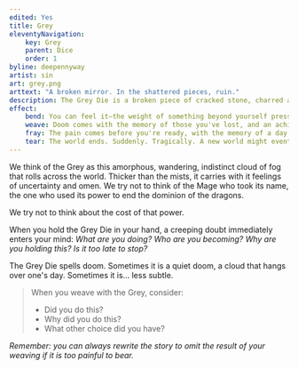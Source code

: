 ```yaml
---
edited: Yes
title: Grey
eleventyNavigation:
    key: Grey
    parent: Dice
    order: 1
byline: deepennyway
artist: sin
art: grey.png
arttext: "A broken mirror. In the shattered pieces, ruin." 
description: The Grey Die is a broken piece of cracked stone, charred and pitted and cold. It calls to mind memories of a place that was destroyed, and of those who were lost in the rubble.
effect:
    bend: You can feel it—the weight of something beyond yourself pressing in, affecting the world around you, tilting things ever so slightly in your favor, falling out of balance. Maybe nothing happened. Maybe it just hasn't happened *yet*. 
    weave: Doom comes with the memory of those you've lost, and an aching need to protect those who are still here. Those around you can feel it, the gloom in your eyes that drives you to action. 
    fray: The pain comes before you're ready, with the memory of a day of profound sorrow. In the wake of your remembered grief, the task before you... arranges itself to completion. You are left to deal with the consequences, without any memory of how they occurred. Did you do this? Or was it done on your behalf? 
    tear: The world ends. Suddenly. Tragically. A new world might eventually rise in its place, but everything you cared about is gone—forever. [#Lexi: Adding the em dash to the start of bend and the end of tear, I think, REALLY makes it hit harder. 😰]
---
```


We think of the Grey as this amorphous, wandering, indistinct cloud of fog that rolls across the world. Thicker than the mists, it carries with it feelings of uncertainty and omen. We try not to think of the Mage who took its name, the one who used its power to end the dominion of the dragons.

We try not to think about the cost of that power.

When you hold the Grey Die in your hand, a creeping doubt immediately enters your mind: *What are you doing? Who are you becoming? Why are you holding this? Is it too late to stop?*

The Grey Die spells doom. Sometimes it is a quiet doom, a cloud that hangs over one's day. Sometimes it is... less subtle.

> When you weave with the Grey, consider:
> - Did you do this?
> - Why did you do this?
> - What other choice did you have?

*Remember: you can always rewrite the story to omit the result of your weaving if it is too painful to bear.*

